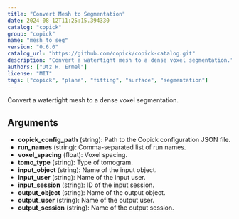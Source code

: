 ```yaml
---
title: "Convert Mesh to Segmentation"
date: 2024-08-12T11:25:15.394330
catalog: "copick"
group: "copick"
name: "mesh_to_seg"
version: "0.6.0"
catalog_url: "https://github.com/copick/copick-catalog.git"
description: "Convert a watertight mesh to a dense voxel segmentation."
authors: ["Utz H. Ermel"]
license: "MIT"
tags: ["copick", "plane", "fitting", "surface", "segmentation"]
---
```


Convert a watertight mesh to a dense voxel segmentation.

## Arguments

- **copick_config_path** (string): Path to the Copick configuration JSON file.
- **run_names** (string): Comma-separated list of run names.
- **voxel_spacing** (float): Voxel spacing.
- **tomo_type** (string): Type of tomogram.
- **input_object** (string): Name of the input object.
- **input_user** (string): Name of the input user.
- **input_session** (string): ID of the input session.
- **output_object** (string): Name of the output object.
- **output_user** (string): Name of the output user.
- **output_session** (string): Name of the output session.

